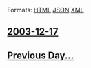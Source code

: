 
Formats: [HTML](2003/12/17/index.html)  [JSON](2003/12/17/index.json)  [XML](2003/12/17/index.xml)  

## [2003-12-17](/news/2003/12/17/index.md)

## [Previous Day...](/news/2003/12/16/index.md)

